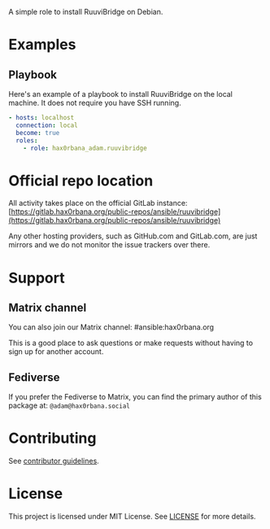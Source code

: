 A simple role to install RuuviBridge on Debian.

# Examples
## Playbook
Here's an example of a playbook to install RuuviBridge on the local machine. It
does not require you have SSH running.

```yaml
- hosts: localhost
  connection: local
  become: true
  roles:
    - role: hax0rbana_adam.ruuvibridge
```

# Official repo location
All activity takes place on the official GitLab instance:
[https://gitlab.hax0rbana.org/public-repos/ansible/ruuvibridge](https://gitlab.hax0rbana.org/public-repos/ansible/ruuvibridge)

Any other hosting providers, such as GitHub.com and GitLab.com, are just mirrors
and we do not monitor the issue trackers over there.

# Support
## Matrix channel
You can also join our Matrix channel: #ansible:hax0rbana.org

This is a good place to ask questions or make requests without having to sign
up for another account.

## Fediverse
If you prefer the Fediverse to Matrix, you can find the primary author of this
package at: `@adam@hax0rbana.social`

# Contributing
See [contributor guidelines](CONTRIBUTING.md).

# License
This project is licensed under MIT License. See [LICENSE](LICENSE) for more details.
